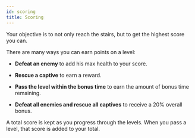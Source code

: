```yaml
---
id: scoring
title: Scoring
---
```


Your objective is to not only reach the stairs, but to get the highest score you
can.

There are many ways you can earn points on a level:

* **Defeat an enemy** to add his max health to your score.

* **Rescue a captive** to earn a reward.

* **Pass the level within the bonus time** to earn the amount of bonus time
  remaining.

* **Defeat all enemies and rescue all captives** to receive a 20% overall bonus.

A total score is kept as you progress through the levels. When you pass a level,
that score is added to your total.

